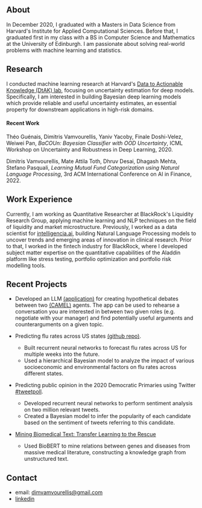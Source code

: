 ## About

In December 2020, I graduated with a Masters in Data Science from Harvard's Institute for Applied Computational Sciences. Before that, I graduated first in my class with a BS in Computer Science and Mathematics at the University of Edinburgh. I am passionate about solving real-world problems with machine learning and statistics.

## Research

I conducted machine learning research at Harvard's [Data to Actionable Knowledge (DtAK) lab](https://dtak.github.io), focusing on uncertainty estimation for deep models. Specifically, I am interested in building Bayesian deep learning models which provide reliable and useful uncertainty estimates, an essential property for downstream applications in high-risk domains. 

#### Recent Work

Théo Guénais, Dimitris Vamvourellis, Yaniv Yacoby, Finale Doshi-Velez, Weiwei Pan, *BaCOUn: Bayesian Classifier with OOD Uncertainty*, ICML Workshop on Uncertainty and Robustness in Deep Learning, 2020.

Dimitris Vamvourellis, Mate Attila Toth, Dhruv Desai, Dhagash Mehta, Stefano Pasquali, *Learning Mutual Fund Categorization using Natural Language Processing*, 3rd ACM International Conference on AI in Finance, 2022.


## Work Experience

Currently, I am working as Quantitative Researcher at BlackRock's Liquidity Research Group, applying machine learning and NLP techniques on the field of liquidity and market microstructure. Previously, I worked as a data scientist for [intelligencia.ai](https://www.intelligencia.ai/), building Natural Language Processing models to uncover trends and emerging areas of innovation in clinical research. Prior to that, I worked in the fintech industry for BlackRock, where I developed subject matter expertise on the quantitative capabilities of the Aladdin platform like stress testing, portfolio optimization and portfolio risk modelling tools.


## Recent Projects

- Developed an LLM [(application)](https://rehearsal-ai.streamlit.app/) for creating hypothetical debates between two [(CAMEL)](https://www.camel-ai.org/) agents. The app can be used to rehearse a conversation you are interested in between two given roles (e.g. negotiate with your manager) and find potentially useful arguments and counterarguments on a given topic.

- Predicting flu rates across US states [(github repo)](https://github.com/benlevyx/modelling-infectious-disease).
  - Built recurrent neural networks to forecast flu rates across US for multiple weeks into the future.
  - Used a hierarchical Bayesian model to analyze the impact of various socioeconomic and environmental factors on flu rates across different states.
  
- Predicting public opinion in the 2020 Democratic Primaries using Twitter [#tweetpoll](https://benlevyx.github.io/twitter-polling/).
  - Developed recurrent neural networks to perform sentiment analysis on two million relevant tweets.
  - Created a Bayesian model to infer the popularity of each candidate based on the sentiment of tweets referring to this candidate.

- [Mining Biomedical Text: Transfer Learning to the Rescue](https://medium.com/institute-for-applied-computational-science/mining-biomedical-text-transfer-learning-to-the-rescue-d502029314c3)
  - Used BioBERT to mine relations between genes and diseases from massive medical literature, constructing a knowledge graph from unstructured text.


## Contact
- email: dimvamvourellis@gmail.com
- [linkedin](https://www.linkedin.com/in/dimitrisvamvourellis/)

